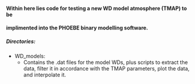 #### Within here lies code for testing a new WD model atmosphere (TMAP) to be 
#### implimented into the PHOEBE binary modelling software.


##### Directories:

- WD_models:
	- Contains the .dat files for the model WDs, plus scripts to extract the data, 
filter it in accordance with the TMAP parameters, plot the data, and interpolate it.


